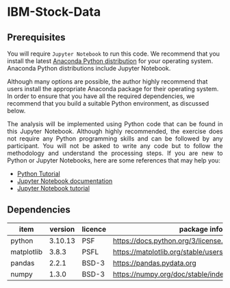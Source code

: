 # IBM-Stock-Data






## Prerequisites

You will require `Jupyter Notebook` to run this code. We recommend that you install 
the latest [Anaconda Python distribution](https://www.anaconda.com/) for your 
operating system. Anaconda Python distributions include Jupyter Notebook.

Although many options are possible, the 
author highly recommend that users install the appropriate Anaconda package 
for their operating system. In order to ensure that you have all the required 
dependencies, we recommend that you build a suitable Python environment, as 
discussed below.

<p style='text-align: justify;'>The analysis will be implemented using Python code that can be found in this Jupyter Notebook. Although highly recommended, the exercise 
does not require any Python programming skills and can be followed by any participant. You will not be asked to write any code but to follow the methodology and understand the processing steps. If you are new to Python or Jupyter Notebooks, here are some references that may help you:
    
- [Python Tutorial](https://www.python.org/about/gettingstarted/)
- [Jupyter Notebook documentation](https://jupyter.readthedocs.io/en/latest/index.html)
- [Jupyter Notebook tutorial](https://jupyter-notebook.readthedocs.io/en/stable/notebook.html)


## Dependencies

|item|version|licence|package info|
|---|---|---|---|
|python|3.10.13|PSF|https://docs.python.org/3/license.html|
|matplotlib|3.8.3|PSFL|https://matplotlib.org/stable/users/project/license.html|
|pandas|2.2.1|BSD-3|https://pandas.pydata.org|
|numpy|1.3.0|BSD-3|https://numpy.org/doc/stable/index.html|
